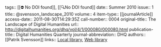 tags:: [[⛔ No DOI found]], [[🔍No DOI found]]
date:: Summer 2010
issue:: 1
title:: @svensson_landscape_2010
volume:: 4
item-type:: [[journalArticle]]
access-date:: 2011-08-30T14:29:35Z
call-number:: 0004
original-title:: The Landscape of Digital Humanities
url:: http://digitalhumanities.org/dhq/vol/4/1/000080/000080.html
publication-title:: Digital Humanities Quarterly
journal-abbreviation:: DHQ
authors:: [[Patrik Svensson]]
links:: [Local library](zotero://select/groups/2386895/items/TUAAUKIB), [Web library](https://www.zotero.org/groups/2386895/items/TUAAUKIB)

